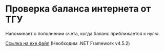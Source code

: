 # Проверка баланса интернета от ТГУ

Напоминает о пополнении счета, когда баланс приближается к нулю.

[Ссылка на exe файл](https://yadi.sk/d/VPu6vjZwrmuHP) (Необходим .NET Framework v4.5.2)
